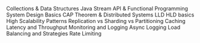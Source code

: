 
Collections & Data Structures
Java Stream API & Functional Programming
System Design Basics
CAP Theorem & Distributed Systems
LLD HLD basics
High Scalability Patterns
Replication vs Sharding vs Partitioning
Caching
Latency and Throughput
Monitoring and Logging
Async Logging
Load Balancing and Strategies
Rate Limiting